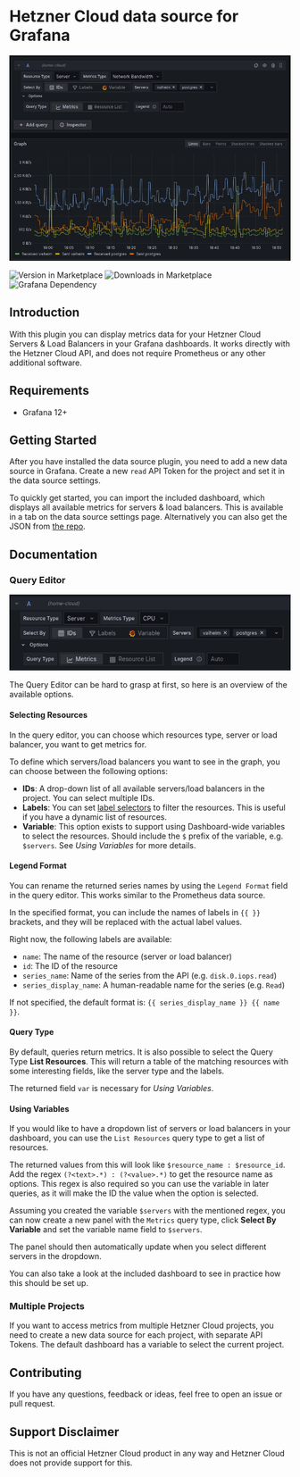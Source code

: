 # Hetzner Cloud data source for Grafana

![Example Query](https://github.com/apricote/grafana-hcloud-datasource/raw/main/src/img/screenshot-query.png)

![Version in Marketplace](https://img.shields.io/badge/dynamic/json?logo=grafana&query=$.version&url=https://grafana.com/api/plugins/apricote-hcloud-datasource&label=Marketplace&prefix=v&color=F47A20)
![Downloads in Marketplace](https://img.shields.io/badge/dynamic/json?logo=grafana&query=$.downloads&url=https://grafana.com/api/plugins/apricote-hcloud-datasource&label=Downloads&color=F47A20)
![Grafana Dependency](https://img.shields.io/badge/dynamic/json?logo=grafana&query=$.grafanaDependency&url=https://grafana.com/api/plugins/apricote-hcloud-datasource&label=Grafana&color=F47A20)

## Introduction

With this plugin you can display metrics data for your Hetzner Cloud Servers & Load Balancers in your Grafana dashboards.
It works directly with the Hetzner Cloud API, and does not require Prometheus or any other additional software.

## Requirements

- Grafana 12+

## Getting Started

After you have installed the data source plugin, you need to add a new data source in Grafana. Create a new `read` API Token for the project and set it in the data source settings.

To quickly get started, you can import the included dashboard, which displays all available metrics for servers & load balancers. This is available in a tab on the data source settings page. Alternatively you can also get the JSON from [the repo](https://github.com/apricote/grafana-hcloud-datasource/tree/main/src/dashboards/demo.json).

## Documentation

### Query Editor

![Query Editor](https://github.com/apricote/grafana-hcloud-datasource/raw/main/src/img/screenshot-query-editor.png)

The Query Editor can be hard to grasp at first, so here is an overview of the available options.

#### Selecting Resources

In the query editor, you can choose which resources type, server or load balancer, you want to get metrics for.

To define which servers/load balancers you want to see in the graph, you can choose between the following options:

- **IDs**: A drop-down list of all available servers/load balancers in the project. You can select multiple IDs.
- **Labels**: You can set [label selectors](https://docs.hetzner.cloud/#label-selector) to filter the resources. This is useful if you have a dynamic list of resources.
- **Variable**: This option exists to support using Dashboard-wide variables to select the resources. Should include the `$` prefix of the variable, e.g. `$servers`. See _Using Variables_ for more details.

#### Legend Format

You can rename the returned series names by using the `Legend Format` field in the query editor. This works similar to the Prometheus data source.

In the specified format, you can include the names of labels in `{{ }}` brackets, and they will be replaced with the actual label values.

Right now, the following labels are available:

- `name`: The name of the resource (server or load balancer)
- `id`: The ID of the resource
- `series_name`: Name of the series from the API (e.g. `disk.0.iops.read`)
- `series_display_name`: A human-readable name for the series (e.g. `Read`)

If not specified, the default format is: `{{ series_display_name }} {{ name }}`.

#### Query Type

By default, queries return metrics. It is also possible to select the Query Type **List Resources**. This will return a table of the matching resources with some interesting fields, like the server type and the labels.

The returned field `var` is necessary for _Using Variables_.

#### Using Variables

If you would like to have a dropdown list of servers or load balancers in your dashboard, you can use the `List Resources` query type to get a list of resources.

The returned values from this will look like `$resource_name : $resource_id`. Add the regex `(?<text>.*) : (?<value>.*)` to get the resource name as options.
This regex is also required so you can use the variable in later queries, as it will make the ID the value when the option is selected.

Assuming you created the variable `$servers` with the mentioned regex, you can now create a new panel with the `Metrics` query type, click **Select By Variable** and set the variable name field to `$servers`.

The panel should then automatically update when you select different servers in the dropdown.

You can also take a look at the included dashboard to see in practice how this should be set up.

### Multiple Projects

If you want to access metrics from multiple Hetzner Cloud projects, you need to create a new data source for each
project, with separate API Tokens. The default dashboard has a variable to select the current project.


## Contributing

If you have any questions, feedback or ideas, feel free to open an issue or pull request.

## Support Disclaimer

This is not an official Hetzner Cloud product in any way and Hetzner Cloud does not provide support for this.
